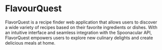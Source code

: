 # FlavourQuest
FlavorQuest is a recipe finder web application that allows users to discover a wide variety of recipes based on their favorite ingredients or dishes. With an intuitive interface and seamless integration with the Spoonacular API, FlavorQuest empowers users to explore new culinary delights and create delicious meals at home.
